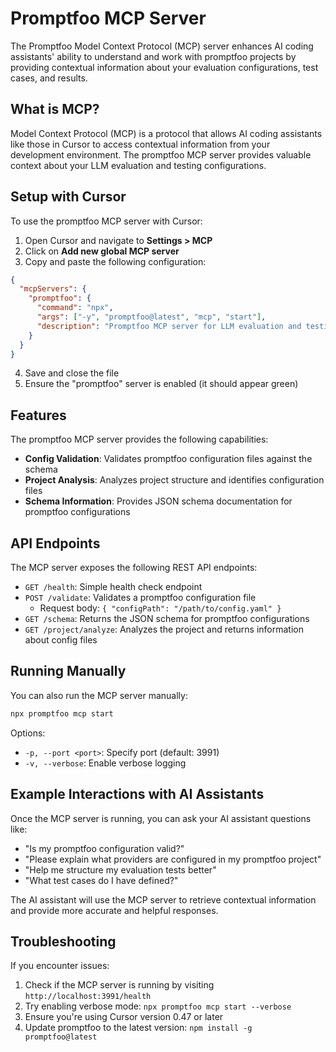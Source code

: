 # Promptfoo MCP Server

The Promptfoo Model Context Protocol (MCP) server enhances AI coding assistants' ability to understand and work with promptfoo projects by providing contextual information about your evaluation configurations, test cases, and results.

## What is MCP?

Model Context Protocol (MCP) is a protocol that allows AI coding assistants like those in Cursor to access contextual information from your development environment. The promptfoo MCP server provides valuable context about your LLM evaluation and testing configurations.

## Setup with Cursor

To use the promptfoo MCP server with Cursor:

1. Open Cursor and navigate to **Settings > MCP**
2. Click on **Add new global MCP server**
3. Copy and paste the following configuration:

```json
{
  "mcpServers": {
    "promptfoo": {
      "command": "npx",
      "args": ["-y", "promptfoo@latest", "mcp", "start"],
      "description": "Promptfoo MCP server for LLM evaluation and testing context"
    }
  }
}
```

4. Save and close the file
5. Ensure the "promptfoo" server is enabled (it should appear green)

## Features

The promptfoo MCP server provides the following capabilities:

- **Config Validation**: Validates promptfoo configuration files against the schema
- **Project Analysis**: Analyzes project structure and identifies configuration files
- **Schema Information**: Provides JSON schema documentation for promptfoo configurations

## API Endpoints

The MCP server exposes the following REST API endpoints:

- `GET /health`: Simple health check endpoint
- `POST /validate`: Validates a promptfoo configuration file
  - Request body: `{ "configPath": "/path/to/config.yaml" }`
- `GET /schema`: Returns the JSON schema for promptfoo configurations
- `GET /project/analyze`: Analyzes the project and returns information about config files

## Running Manually

You can also run the MCP server manually:

```bash
npx promptfoo mcp start
```

Options:

- `-p, --port <port>`: Specify port (default: 3991)
- `-v, --verbose`: Enable verbose logging

## Example Interactions with AI Assistants

Once the MCP server is running, you can ask your AI assistant questions like:

- "Is my promptfoo configuration valid?"
- "Please explain what providers are configured in my promptfoo project"
- "Help me structure my evaluation tests better"
- "What test cases do I have defined?"

The AI assistant will use the MCP server to retrieve contextual information and provide more accurate and helpful responses.

## Troubleshooting

If you encounter issues:

1. Check if the MCP server is running by visiting `http://localhost:3991/health`
2. Try enabling verbose mode: `npx promptfoo mcp start --verbose`
3. Ensure you're using Cursor version 0.47 or later
4. Update promptfoo to the latest version: `npm install -g promptfoo@latest`
